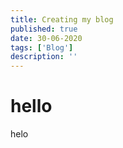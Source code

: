 ```yaml
---
title: Creating my blog
published: true
date: 30-06-2020
tags: ['Blog']
description: ''
---
```


# hello

helo
